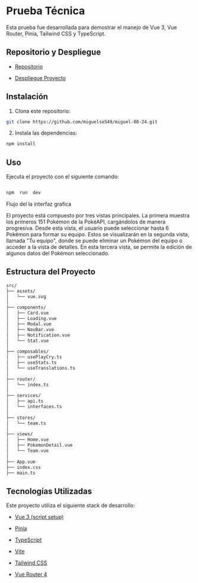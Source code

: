 # Prueba Técnica

Esta prueba fue desarrollada para demostrar el manejo de Vue 3, Vue Router, Pinia, Tailwind CSS y TypeScript.

## Repositorio y Despliegue

- [Repositorio](https://github.com/miguelse549/miguel-08-24)

- [Despliegue Proyecto](https://66e8495562ed9218faebb377--unrivaled-fudge-b42530.netlify.app/)

## Instalación

1. Clona este repositorio:

```bash
git clone https://github.com/miguelse549/miguel-08-24.git
```

2. Instala las dependencias:

```bash
npm install
```

## Uso

Ejecuta el proyecto con el siguiente comando:

```bash

npm  run  dev

```

Flujo del la interfaz grafica

El proyecto está compuesto por tres vistas principales. La primera muestra los primeros 151 Pokémon de la PokéAPI, cargándolos de manera progresiva. Desde esta vista, el usuario puede seleccionar hasta 6 Pokémon para formar su equipo. Estos se visualizarán en la segunda vista, llamada "Tu equipo", donde se puede eliminar un Pokémon del equipo o acceder a la vista de detalles. En esta tercera vista, se permite la edición de algunos datos del Pokémon seleccionado.

## Estructura del Proyecto

```bash
src/
├── assets/
│   └── vue.svg
│
├── components/
│   ├── Card.vue
│   ├── Loading.vue
│   ├── Modal.vue
│   ├── NavBar.vue
│   ├── Notification.vue
│   └── Stat.vue
│
├── composables/
│   ├── usePlayCry.ts
│   ├── useStats.ts
│   └── useTranslations.ts
│
├── router/
│   └── index.ts
│
├── services/
│   ├── api.ts
│   └── interfaces.ts
│
├── stores/
│   └── team.ts
│
├── views/
│   ├── Home.vue
│   ├── PokemonDetail.vue
│   └── Team.vue
│
├── App.vue
├── index.css
├── main.ts
```

## Tecnologías Utilizadas

Este proyecto utiliza el siguiente stack de desarrollo:

- [Vue 3 (script setup)](https://vuejs.org/)

- [Pinia](https://pinia.vuejs.org/)

- [TypeScript](https://www.typescriptlang.org/)

- [Vite](https://vitejs.dev/)

- [Tailwind CSS](https://tailwindcss.com/)

- [Vue Router 4](https://router.vuejs.org/)
